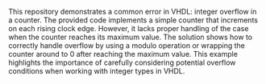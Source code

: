 This repository demonstrates a common error in VHDL: integer overflow in a counter. The provided code implements a simple counter that increments on each rising clock edge. However, it lacks proper handling of the case when the counter reaches its maximum value.  The solution shows how to correctly handle overflow by using a modulo operation or wrapping the counter around to 0 after reaching the maximum value.  This example highlights the importance of carefully considering potential overflow conditions when working with integer types in VHDL.